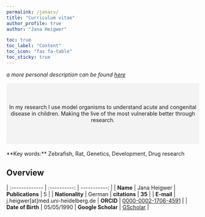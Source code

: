 ```yaml
---
permalink: /janacv/
title: "Curriculum vitae"
author_profile: true
author: "Jana Heigwer"

toc: true
toc_label: "Content"
toc_icon: "fas fa-table"
toc_sticky: true
---
```


_a more personal description can be found [here](/about/)_

<div style="background-color:rgba(40, 40, 40, 0.0470588); text-align:center; vertical-align: middle; padding:40px 0;">

In my research I use model organisms to understand acute and congenital disease in children. Making the live of the most vulnerable better through research.

</div>
<br />
**Key words:** Zebrafish, Rat, Genetics, Development, Drug research

## **Overview**

| :------------- | :----------: | -----------: |
|  **Name** | Jana Heigwer   | **Publications**     | 5 |
| **Nationality** | German |  **citations** | **35** |
| **E-mail** | j.heigwer[at]med.uni-heidelberg.de | **ORCID** | [0000-0002-1706-4591](https://orcid.org/0000-0002-1706-4591) |
| **Date of Birth** | 05/05/1990 | **Google Scholar** | [GScholar](https://scholar.google.de/citations?user=lzh9dRcAAAAJ&hl=en&oi=ao) |
